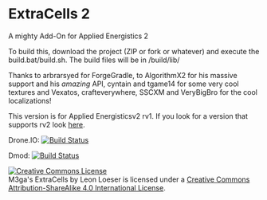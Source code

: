 ExtraCells 2
==========

A mighty Add-On for Applied Energistics 2

To build this, download the project (ZIP or fork or whatever) and execute the build.bat/build.sh. The build files will be in /build/lib/

Thanks to arbrarsyed for ForgeGradle, to AlgorithmX2 for his massive support and his *amazing* API, cyntain and tgame14 for some very cool textures and Vexatos, crafteverywhere, SSCXM and VeryBigBro for the cool localizations! 

This version is for Applied Energisticsv2 rv1. If you look for a version that supports rv2 look [here](https://github.com/M3gaFr3ak/ExtraCells2/tree/rv2).

Drone.IO:
[![Build Status](https://drone.io/github.com/M3gaFr3ak/ExtraCells2/status.png)](https://drone.io/github.com/M3gaFr3ak/ExtraCells2/files)

Dmod: [![Build Status](http://shadowcity.net:8080/job/ecrv1/badge/icon)](http://shadowcity.net:8080/job/ecrv1/)

<a rel="license" href="http://creativecommons.org/licenses/by-sa/4.0/"><img alt="Creative Commons License" style="border-width:0" src="http://i.creativecommons.org/l/by-sa/4.0/88x31.png" /></a><br /><span xmlns:dct="http://purl.org/dc/terms/" href="http://purl.org/dc/dcmitype/InteractiveResource" property="dct:title" rel="dct:type">M3ga's ExtraCells</span> by <span xmlns:cc="http://creativecommons.org/ns#" property="cc:attributionName">Leon Loeser</span> is licensed under a <a rel="license" href="http://creativecommons.org/licenses/by-sa/4.0/">Creative Commons Attribution-ShareAlike 4.0 International License</a>.
